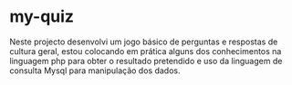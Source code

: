 # my-quiz
Neste projecto desenvolvi um jogo básico de perguntas e respostas de cultura geral, estou colocando em prática alguns dos conhecimentos na linguagem php para obter o resultado pretendido e uso da linguagem de consulta Mysql para manipulação dos dados.
